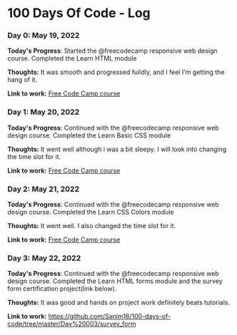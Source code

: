 # 100 Days Of Code - Log

### Day 0: May 19, 2022

**Today's Progress**: Started the @freecodecamp responsive web design course. Completed the Learn HTML module

**Thoughts:** It was smooth and progressed fuildly, and I feel I'm getting the hang of it.

**Link to work:** [Free Code Camp course](https://www.freecodecamp.org/learn/2022/responsive-web-design/)


### Day 1: May 20, 2022

**Today's Progress**: Continued with the @freecodecamp responsive web design course. Completed the Learn Basic CSS module

**Thoughts:** It went well although i was a bit sleepy. I will look into changing the time slot for it.

**Link to work:** [Free Code Camp course](https://www.freecodecamp.org/learn/2022/responsive-web-design/)


### Day 2: May 21, 2022

**Today's Progress**: Continued with the @freecodecamp responsive web design course. Completed the Learn CSS Colors module

**Thoughts:** It went well. I also changed the time slot for it.

**Link to work:** [Free Code Camp course](https://www.freecodecamp.org/learn/2022/responsive-web-design/)


### Day 3: May 22, 2022

**Today's Progress**: Continued with the @freecodecamp responsive web design course. Completed the Learn HTML forms module and the survey form certification project(link below).

**Thoughts:** It was good and hands on project work definitely beats tutorials.

**Link to work:** https://github.com/Sanim16/100-days-of-code/tree/master/Day%20003/survey_form

 
<!--
Sample Log Day Reporting Format
### Day 0: February 30, 2016 (Example 2)
##### (delete me or comment me out)

**Today's Progress**: Fixed CSS, worked on canvas functionality for the app.

**Thoughts**: I really struggled with CSS, but, overall, I feel like I am slowly getting better at it. Canvas is still new for me, but I managed to figure out some basic functionality.

**Link(s) to work**: [Calculator App](http://www.example.com)


### Day 1: June 27, Monday

**Today's Progress**: I've gone through many exercises on FreeCodeCamp.

**Thoughts** I've recently started coding, and it's a great feeling when I finally solve an algorithm challenge after a lot of attempts and hours spent.

**Link(s) to work**
1. [Find the Longest Word in a String](https://www.freecodecamp.com/challenges/find-the-longest-word-in-a-string)
2. [Title Case a Sentence](https://www.freecodecamp.com/challenges/title-case-a-sentence)
-->
